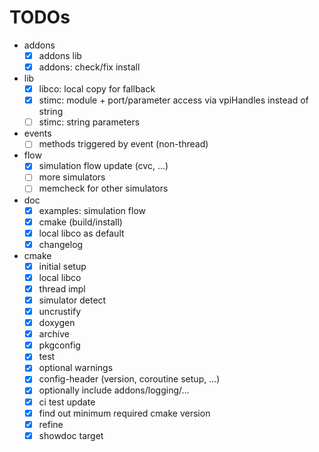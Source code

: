 # TODOs
* addons
  * [x] addons lib
  * [x] addons: check/fix install
* lib
  * [x] libco: local copy for fallback
  * [x] stimc: module + port/parameter access via vpiHandles instead of string
  * [ ] stimc: string parameters
* events
  * [ ] methods triggered by event (non-thread)
* flow
  * [x] simulation flow update (cvc, ...)
  * [ ] more simulators
  * [ ] memcheck for other simulators
* doc
  * [x] examples: simulation flow
  * [x] cmake (build/install)
  * [x] local libco as default
  * [x] changelog
* cmake
  * [x] initial setup
  * [x] local libco
  * [x] thread impl
  * [x] simulator detect
  * [x] uncrustify
  * [x] doxygen
  * [x] archive
  * [x] pkgconfig
  * [x] test
  * [x] optional warnings
  * [x] config-header (version, coroutine setup, ...)
  * [x] optionally include addons/logging/...
  * [x] ci test update
  * [x] find out minimum required cmake version
  * [x] refine
  * [x] showdoc target
